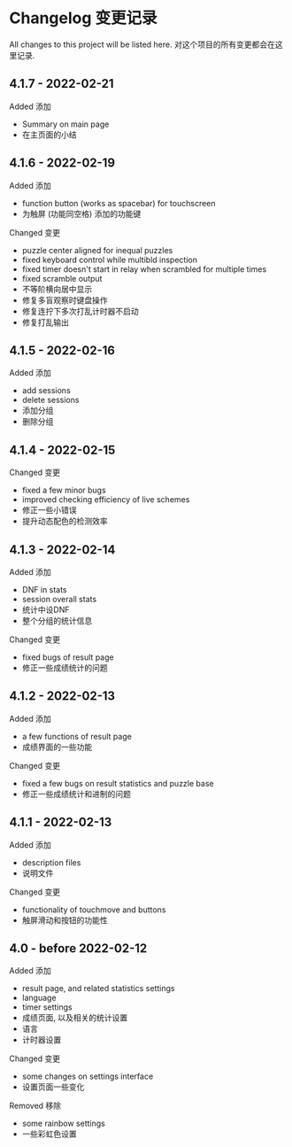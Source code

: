 Changelog 变更记录
==========
All changes to this project will be listed here.
对这个项目的所有变更都会在这里记录.

4.1.7 - 2022-02-21
----------
Added 添加
- Summary on main page
- 在主页面的小结

4.1.6 - 2022-02-19
----------
Added 添加
- function button (works as spacebar) for touchscreen
- 为触屏 (功能同空格) 添加的功能键

Changed 变更
- puzzle center aligned for inequal puzzles
- fixed keyboard control while multibld inspection
- fixed timer doesn't start in relay when scrambled for multiple times
- fixed scramble output
- 不等阶横向居中显示
- 修复多盲观察时键盘操作
- 修复连拧下多次打乱计时器不启动
- 修复打乱输出

4.1.5 - 2022-02-16
----------
Added 添加
- add sessions
- delete sessions
- 添加分组
- 删除分组

4.1.4 - 2022-02-15
----------
Changed 变更
- fixed a few minor bugs
- improved checking efficiency of live schemes 
- 修正一些小错误
- 提升动态配色的检测效率

4.1.3 - 2022-02-14
----------
Added 添加
- DNF in stats
- session overall stats
- 统计中设DNF
- 整个分组的统计信息

Changed 变更
- fixed bugs of result page
- 修正一些成绩统计的问题

4.1.2 - 2022-02-13
----------
Added 添加
- a few functions of result page
- 成绩界面的一些功能

Changed 变更
- fixed a few bugs on result statistics and puzzle base
- 修正一些成绩统计和进制的问题

4.1.1 - 2022-02-13
----------
Added 添加
- description files
- 说明文件

Changed 变更
- functionality of touchmove and buttons
- 触屏滑动和按钮的功能性

4.0 - before 2022-02-12
----------
Added 添加
- result page, and related statistics settings
- language
- timer settings
- 成绩页面, 以及相关的统计设置
- 语言
- 计时器设置

Changed 变更
- some changes on settings interface
- 设置页面一些变化

Removed 移除
- some rainbow settings
- 一些彩虹色设置